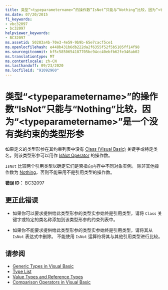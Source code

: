 ```yaml
---
title: 类型“<typeparametername>”的操作数“IsNot”只能与“Nothing”比较，因为“<typeparametername>”是一个没有类约束的类型形参
ms.date: 07/20/2015
f1_keywords:
- vbc32097
- bc32097
helpviewer_keywords:
- BC32097
ms.assetid: 50283a4b-70e3-4e59-9b9b-65e7cacf5ce1
ms.openlocfilehash: e448b431b6db222da2f6355f52f5b5105ff14f98
ms.sourcegitcommit: bf5c5850654187705bc94cc40ebfb62fe346ab02
ms.translationtype: MT
ms.contentlocale: zh-CN
ms.lasthandoff: 09/23/2020
ms.locfileid: "91092960"
---
```

# <a name="isnot-operand-of-type-typeparametername-can-be-compared-only-to-nothing-because-typeparametername-is-a-type-parameter-with-no-class-constraint"></a>类型“\<typeparametername>”的操作数“IsNot”只能与“Nothing”比较，因为“\<typeparametername>”是一个没有类约束的类型形参

如果定义的类型形参在其约束列表中没有 [Class (Visual Basic)](../language-reference/operators/isnot-operator.md) 关键字或特定类名，则该类型形参可以用作 [IsNot Operator](../language-reference/statements/class-statement.md) 的操作数。  
  
 `IsNot` 比较两个引用类型以确定它们是否指向内存中不同对象实例。 除非其他操作数为 [Nothing](../language-reference/nothing.md)，否则不能采用不是引用类型的操作数。  
  
 **错误 ID：** BC32097  
  
## <a name="to-correct-this-error"></a>更正此错误  
  
- 如果你可以要求提供给此类型形参的类型实参始终是引用类型，请将 `Class` 关键字或特定的类名称添加到该类型形参的约束列表中。  
  
- 如果你不能要求提供给此类型形参的类型实参始终是引用类型，请将其从 `IsNot` 表达式中删除。 不能使用 `IsNot` 运算符将其与其他引用类型进行比较。  
  
## <a name="see-also"></a>请参阅

- [Generic Types in Visual Basic](../programming-guide/language-features/data-types/generic-types.md)
- [Type List](../language-reference/statements/type-list.md)
- [Value Types and Reference Types](../programming-guide/language-features/data-types/value-types-and-reference-types.md)
- [Comparison Operators in Visual Basic](../programming-guide/language-features/operators-and-expressions/comparison-operators.md)
